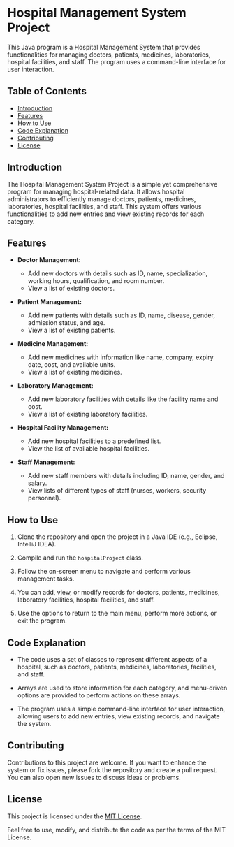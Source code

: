 # Hospital Management System Project

This Java program is a Hospital Management System that provides functionalities for managing doctors, patients, medicines, laboratories, hospital facilities, and staff. The program uses a command-line interface for user interaction.

## Table of Contents
- [Introduction](#introduction)
- [Features](#features)
- [How to Use](#how-to-use)
- [Code Explanation](#code-explanation)
- [Contributing](#contributing)
- [License](#license)

## Introduction

The Hospital Management System Project is a simple yet comprehensive program for managing hospital-related data. It allows hospital administrators to efficiently manage doctors, patients, medicines, laboratories, hospital facilities, and staff. This system offers various functionalities to add new entries and view existing records for each category.

## Features

- **Doctor Management:**
  - Add new doctors with details such as ID, name, specialization, working hours, qualification, and room number.
  - View a list of existing doctors.

- **Patient Management:**
  - Add new patients with details such as ID, name, disease, gender, admission status, and age.
  - View a list of existing patients.

- **Medicine Management:**
  - Add new medicines with information like name, company, expiry date, cost, and available units.
  - View a list of existing medicines.

- **Laboratory Management:**
  - Add new laboratory facilities with details like the facility name and cost.
  - View a list of existing laboratory facilities.

- **Hospital Facility Management:**
  - Add new hospital facilities to a predefined list.
  - View the list of available hospital facilities.

- **Staff Management:**
  - Add new staff members with details including ID, name, gender, and salary.
  - View lists of different types of staff (nurses, workers, security personnel).

## How to Use

1. Clone the repository and open the project in a Java IDE (e.g., Eclipse, IntelliJ IDEA).

2. Compile and run the `hospitalProject` class.

3. Follow the on-screen menu to navigate and perform various management tasks.

4. You can add, view, or modify records for doctors, patients, medicines, laboratory facilities, hospital facilities, and staff.

5. Use the options to return to the main menu, perform more actions, or exit the program.

## Code Explanation

- The code uses a set of classes to represent different aspects of a hospital, such as doctors, patients, medicines, laboratories, facilities, and staff.

- Arrays are used to store information for each category, and menu-driven options are provided to perform actions on these arrays.

- The program uses a simple command-line interface for user interaction, allowing users to add new entries, view existing records, and navigate the system.

## Contributing

Contributions to this project are welcome. If you want to enhance the system or fix issues, please fork the repository and create a pull request. You can also open new issues to discuss ideas or problems.

## License

This project is licensed under the [MIT License](LICENSE).

Feel free to use, modify, and distribute the code as per the terms of the MIT License.

